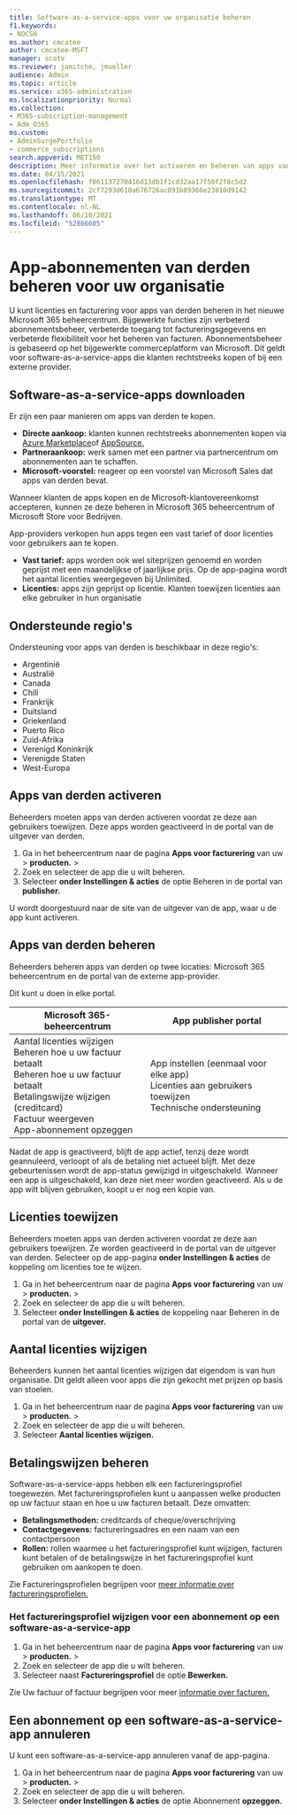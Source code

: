 ```yaml
---
title: Software-as-a-service-apps voor uw organisatie beheren
f1.keywords:
- NOCSH
ms.author: cmcatee
author: cmcatee-MSFT
manager: scotv
ms.reviewer: jamitche, jmueller
audience: Admin
ms.topic: article
ms.service: o365-administration
ms.localizationpriority: Normal
ms.collection:
- M365-subscription-management
- Adm_O365
ms.custom:
- AdminSurgePortfolio
- commerce_subscriptions
search.appverid: MET150
description: Meer informatie over het activeren en beheren van apps van derden in Microsoft 365 beheercentrum.
ms.date: 04/15/2021
ms.openlocfilehash: f061137270416d13db1f1cd32aa17f50f2f8c5d2
ms.sourcegitcommit: 2cf7293d610a676726ac891b89366e23810d9142
ms.translationtype: MT
ms.contentlocale: nl-NL
ms.lasthandoff: 06/10/2021
ms.locfileid: "52866605"
---
```

# <a name="manage-third-party-app-subscriptions-for-your-organization"></a>App-abonnementen van derden beheren voor uw organisatie

U kunt licenties en facturering voor apps van derden beheren in het nieuwe Microsoft 365 beheercentrum. Bijgewerkte functies zijn verbeterd abonnementsbeheer, verbeterde toegang tot factureringsgegevens en verbeterde flexibiliteit voor het beheren van facturen. Abonnementsbeheer is gebaseerd op het bijgewerkte commerceplatform van Microsoft. Dit geldt voor software-as-a-service-apps die klanten rechtstreeks kopen of bij een externe provider.

## <a name="how-to-get-software-as-a-service-apps"></a>Software-as-a-service-apps downloaden

Er zijn een paar manieren om apps van derden te kopen.

- **Directe aankoop:** klanten kunnen rechtstreeks abonnementen kopen via [Azure Marketplace](https://azuremarketplace.microsoft.com/marketplace/)of [AppSource.](https://appsource.microsoft.com/)
- **Partneraankoop:** werk samen met een partner via partnercentrum om abonnementen aan te schaffen.
- **Microsoft-voorstel:** reageer op een voorstel van Microsoft Sales dat apps van derden bevat.

Wanneer klanten de apps kopen en de Microsoft-klantovereenkomst accepteren, kunnen ze deze beheren in Microsoft 365 beheercentrum of Microsoft Store voor Bedrijven.

App-providers verkopen hun apps tegen een vast tarief of door licenties voor gebruikers aan te kopen.

- **Vast tarief:** apps worden ook wel siteprijzen genoemd en worden geprijst met een maandelijkse of jaarlijkse prijs. Op de app-pagina wordt het aantal licenties weergegeven bij Unlimited.
- **Licenties:** apps zijn geprijst op licentie. Klanten toewijzen licenties aan elke gebruiker in hun organisatie

## <a name="supported-regions"></a>Ondersteunde regio's

Ondersteuning voor apps van derden is beschikbaar in deze regio's:

- Argentinië
- Australië
- Canada
- Chili
- Frankrijk
- Duitsland
- Griekenland
- Puerto Rico
- Zuid-Afrika
- Verenigd Koninkrijk
- Verenigde Staten
- West-Europa

## <a name="activate-third-party-apps"></a>Apps van derden activeren

Beheerders moeten apps van derden activeren voordat ze deze aan gebruikers toewijzen. Deze apps worden geactiveerd in de portal van de uitgever van derden.

1. Ga in het beheercentrum naar de pagina **Apps voor facturering** van uw  >  **producten.**  >  <a href="https://go.microsoft.com/fwlink/p/?linkid=2125823" target="_blank"></a>
2. Zoek en selecteer de app die u wilt beheren.
3. Selecteer **onder Instellingen & acties** de optie Beheren in de portal van **publisher.**

U wordt doorgestuurd naar de site van de uitgever van de app, waar u de app kunt activeren.

## <a name="manage-third-party-apps"></a>Apps van derden beheren

Beheerders beheren apps van derden op twee locaties: Microsoft 365 beheercentrum en de portal van de externe app-provider.

Dit kunt u doen in elke portal.

| Microsoft 365-beheercentrum | App publisher portal |
| --- | --- |
| Aantal licenties wijzigen <br> Beheren hoe u uw factuur betaalt <br> Beheren hoe u uw factuur betaalt <br> Betalingswijze wijzigen (creditcard) <br> Factuur weergeven <br> App-abonnement opzeggen | App instellen (eenmaal voor elke app) <br> Licenties aan gebruikers toewijzen <br> Technische ondersteuning |

Nadat de app is geactiveerd, blijft de app actief, tenzij deze wordt geannuleerd, verloopt of als de betaling niet actueel blijft. Met deze gebeurtenissen wordt de app-status gewijzigd in uitgeschakeld. Wanneer een app is uitgeschakeld, kan deze niet meer worden geactiveerd. Als u de app wilt blijven gebruiken, koopt u er nog een kopie van.

## <a name="assign-licenses"></a>Licenties toewijzen

Beheerders moeten apps van derden activeren voordat ze deze aan gebruikers toewijzen. Ze worden geactiveerd in de portal van de uitgever van derden. Selecteer op de app-pagina **onder Instellingen & acties** de koppeling om licenties toe te wijzen.

1. Ga in het beheercentrum naar de pagina **Apps voor facturering** van uw  >  **producten.**  >  <a href="https://go.microsoft.com/fwlink/p/?linkid=2125823" target="_blank"></a>
2. Zoek en selecteer de app die u wilt beheren.
3. Selecteer **onder Instellingen & acties** de koppeling naar Beheren in de portal van de **uitgever.**

## <a name="change-license-quantity"></a>Aantal licenties wijzigen

Beheerders kunnen het aantal licenties wijzigen dat eigendom is van hun organisatie. Dit geldt alleen voor apps die zijn gekocht met prijzen op basis van stoelen.

1. Ga in het beheercentrum naar de pagina **Apps voor facturering** van uw  >  **producten.**  >  <a href="https://go.microsoft.com/fwlink/p/?linkid=2125823" target="_blank"></a>
2. Zoek en selecteer de app die u wilt beheren.
3. Selecteer **Aantal licenties wijzigen.**

## <a name="manage-payment-methods"></a>Betalingswijzen beheren

Software-as-a-service-apps hebben elk een factureringsprofiel toegewezen. Met factureringsprofielen kunt u aanpassen welke producten op uw factuur staan en hoe u uw facturen betaalt. Deze omvatten:

- **Betalingsmethoden:** creditcards of cheque/overschrijving
- **Contactgegevens:** factureringsadres en een naam van een contactpersoon
- **Rollen:** rollen waarmee u het factureringsprofiel kunt wijzigen, facturen kunt betalen of de betalingswijze in het factureringsprofiel kunt gebruiken om aankopen te doen.

Zie Factureringsprofielen begrijpen voor [meer informatie over factureringsprofielen.](/microsoft-store/billing-profile)

### <a name="change-the-billing-profile-on-a-software-as-a-service-app-subscription"></a>Het factureringsprofiel wijzigen voor een abonnement op een software-as-a-service-app

1. Ga in het beheercentrum naar de pagina **Apps voor facturering** van uw  >  **producten.**  >  <a href="https://go.microsoft.com/fwlink/p/?linkid=2125823" target="_blank"></a>
2. Zoek en selecteer de app die u wilt beheren.
3. Selecteer naast **Factureringsprofiel** de optie **Bewerken.**

Zie Uw factuur of factuur begrijpen voor meer [informatie over facturen.](billing-and-payments/understand-your-invoice.md)

## <a name="cancel-a-software-as-a-service-app-subscription"></a>Een abonnement op een software-as-a-service-app annuleren

U kunt een software-as-a-service-app annuleren vanaf de app-pagina.

1. Ga in het beheercentrum naar de pagina **Apps voor facturering** van uw  >  **producten.**  >  <a href="https://go.microsoft.com/fwlink/p/?linkid=2125823" target="_blank"></a>
2. Zoek en selecteer de app die u wilt beheren.
3. Selecteer **onder Instellingen & acties** de optie Abonnement **opzeggen.**
